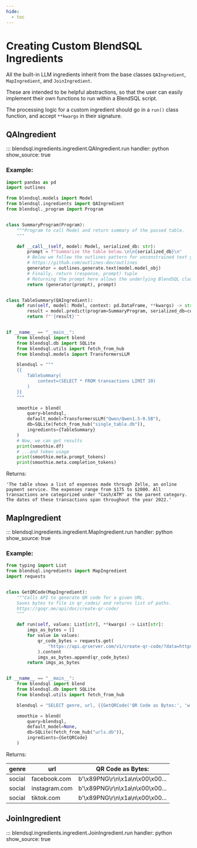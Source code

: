```yaml
---
hide:
  - toc
---
```

# Creating Custom BlendSQL Ingredients

All the built-in LLM ingredients inherit from the base classes `QAIngredient`, `MapIngredient`, and `JoinIngredient`.

These are intended to be helpful abstractions, so that the user can easily implement their own functions to run within a BlendSQL script.

The processing logic for a custom ingredient should go in a `run()` class function, and accept `**kwargs` in their signature.

## QAIngredient

::: blendsql.ingredients.ingredient.QAIngredient.run
    handler: python
    show_source: true

### Example:

```python
import pandas as pd
import outlines

from blendsql.models import Model
from blendsql.ingredients import QAIngredient
from blendsql._program import Program


class SummaryProgram(Program):
    """Program to call Model and return summary of the passed table.
    """

    def __call__(self, model: Model, serialized_db: str):
        prompt = f"Summarize the table below.\n\n{serialized_db}\n"
        # Below we follow the outlines pattern for unconstrained text generation
        # https://github.com/outlines-dev/outlines
        generator = outlines.generate.text(model.model_obj)
        # Finally, return (response, prompt) tuple
        # Returning the prompt here allows the underlying BlendSQL classes to track token usage
        return (generator(prompt), prompt)


class TableSummary(QAIngredient):
    def run(self, model: Model, context: pd.DataFrame, **kwargs) -> str:
        result = model.predict(program=SummaryProgram, serialized_db=context.to_string())
        return f"'{result}'"


if __name__ == "__main__":
    from blendsql import blend
    from blendsql.db import SQLite
    from blendsql.utils import fetch_from_hub
    from blendsql.models import TransformersLLM

    blendsql = """
    {{
        TableSummary(
            context=(SELECT * FROM transactions LIMIT 10)
        )
    }}
    """

    smoothie = blend(
        query=blendsql,
        default_model=TransformersLLM("Qwen/Qwen1.5-0.5B"),
        db=SQLite(fetch_from_hub("single_table.db")),
        ingredients={TableSummary}
    )
    # Now, we can get results
    print(smoothie.df)
    # ...and token usage
    print(smoothie.meta.prompt_tokens)
    print(smoothie.meta.completion_tokens)
```

Returns:

```
'The table shows a list of expenses made through Zelle, an online payment service. The expenses range from $175 to $2000. All transactions are categorized under "Cash/ATM" as the parent category. The dates of these transactions span throughout the year 2022.'
```

## MapIngredient

::: blendsql.ingredients.ingredient.MapIngredient.run
    handler: python
    show_source: true

### Example:

```python
from typing import List
from blendsql.ingredients import MapIngredient
import requests


class GetQRCode(MapIngredient):
    """Calls API to generate QR code for a given URL.
    Saves bytes to file in qr_codes/ and returns list of paths.
    https://goqr.me/api/doc/create-qr-code/
    """

    def run(self, values: List[str], **kwargs) -> List[str]:
        imgs_as_bytes = []
        for value in values:
            qr_code_bytes = requests.get(
                "https://api.qrserver.com/v1/create-qr-code/?data=https://{}/&size=100x100".format(value)
            ).content
            imgs_as_bytes.append(qr_code_bytes)
        return imgs_as_bytes


if __name__ == "__main__":
    from blendsql import blend
    from blendsql.db import SQLite
    from blendsql.utils import fetch_from_hub

    blendsql = "SELECT genre, url, {{GetQRCode('QR Code as Bytes:', 'w::url')}} FROM w WHERE genre = 'social'"

    smoothie = blend(
        query=blendsql,
        default_model=None,
        db=SQLite(fetch_from_hub("urls.db")),
        ingredients={GetQRCode}
    )
```

Returns:

| genre  | url           | QR Code as Bytes:      |
|--------|---------------|-----------------------|
| social | facebook.com  | b'\x89PNG\r\n\x1a\n\x00\x00...  |
| social | instagram.com | b'\x89PNG\r\n\x1a\n\x00\x00... |
| social | tiktok.com    | b'\x89PNG\r\n\x1a\n\x00\x00...    |

## JoinIngredient

::: blendsql.ingredients.ingredient.JoinIngredient.run
    handler: python
    show_source: true
